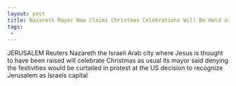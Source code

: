 ```yaml
---
layout: post
title: Nazareth Mayor Now Claims Christmas Celebrations Will Be Held as Normal
tags:
 -
---
```

JERUSALEM Reuters  Nazareth the Israeli Arab city where Jesus is thought to have been raised will celebrate Christmas as usual its mayor said denying the festivities would be curtailed in protest at the US decision to recognize Jerusalem as Israels capital
